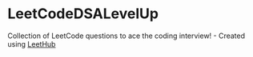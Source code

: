 # LeetCodeDSALevelUp
Collection of LeetCode questions to ace the coding interview! - Created using [LeetHub](https://github.com/QasimWani/LeetHub)
